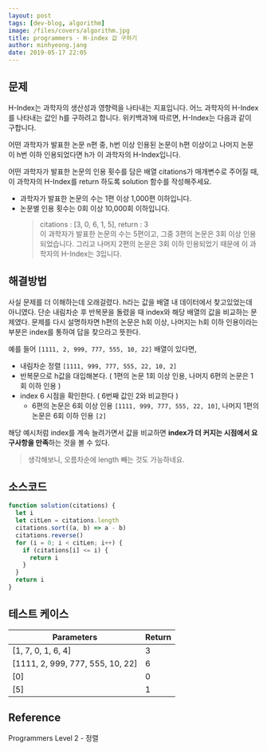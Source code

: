 ```yaml
---
layout: post
tags: [dev-blog, algorithm]
image: /files/covers/algorithm.jpg
title: programmers - H-index 값 구하기
author: minhyeong.jang
date: 2019-05-17 22:05
---
```


## 문제

H-Index는 과학자의 생산성과 영향력을 나타내는 지표입니다. 어느 과학자의 H-Index를 나타내는 값인 h를 구하려고 합니다. 위키백과1에 따르면, H-Index는 다음과 같이 구합니다.

어떤 과학자가 발표한 논문 n편 중, h번 이상 인용된 논문이 h편 이상이고 나머지 논문이 h번 이하 인용되었다면 h가 이 과학자의 H-Index입니다.

어떤 과학자가 발표한 논문의 인용 횟수를 담은 배열 citations가 매개변수로 주어질 때, 이 과학자의 H-Index를 return 하도록 solution 함수를 작성해주세요.

- 과학자가 발표한 논문의 수는 1편 이상 1,000편 이하입니다.
- 논문별 인용 횟수는 0회 이상 10,000회 이하입니다.
  > citations : [3, 0, 6, 1, 5], return : 3  
  > 이 과학자가 발표한 논문의 수는 5편이고, 그중 3편의 논문은 3회 이상 인용되었습니다. 그리고 나머지 2편의 논문은 3회 이하 인용되었기 때문에 이 과학자의 H-Index는 3입니다.

## 해결방법

사실 문제를 더 이해하는데 오래걸렸다. h라는 값을 배열 내 데이터에서 찾고있었는데 아니였다. 단순 내림차순 후 반복문을 돌렸을 때 index와 해당 배열의 값을 비교하는 문제였다. 문제를 다시 설명하자면 h편의 논문은 h회 이상, 나머지는 h회 이하 인용이라는 부분은 index를 통하여 답을 찾으라고 뜻한다.

예를 들어 `[1111, 2, 999, 777, 555, 10, 22]` 배열이 있다면,

- 내림차순 정렬 `[1111, 999, 777, 555, 22, 10, 2]`
- 반복문으로 h값을 대입해본다. ( 1편의 논문 1회 이상 인용, 나머지 6편의 논문은 1회 이하 인용 )
- index 6 시점을 확인한다. ( 6번째 값인 2와 비교한다 )
  - 6편의 논문은 6회 이상 인용 `[1111, 999, 777, 555, 22, 10]`, 나머지 1편의 논문은 6회 이하 인용 `[2]`

해당 예시처럼 index를 계속 늘려가면서 값을 비교하면 **index가 더 커지는 시점에서 요구사항을 만족**하는 것을 볼 수 있다.

> 생각해보니, 오름차순에 length 빼는 것도 가능하네요.

## 소스코드

```js
function solution(citations) {
  let i
  let citLen = citations.length
  citations.sort((a, b) => a - b)
  citations.reverse()
  for (i = 0; i < citLen; i++) {
    if (citations[i] <= i) {
      return i
    }
  }
  return i
}
```

## 테스트 케이스

| Parameters                       | Return |
| -------------------------------- | ------ |
| [1, 7, 0, 1, 6, 4]               | 3      |
| [1111, 2, 999, 777, 555, 10, 22] | 6      |
| [0]                              | 0      |
| [5]                              | 1      |

## Reference

Programmers Level 2 - 정렬
